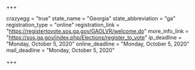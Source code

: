 +++

crazyegg = "true"
state_name = "Georgia"
state_abbreviation = "ga"
registration_type = "online"
registration_link = "https://registertovote.sos.ga.gov/GAOLVR/welcome.do"
more_info_link = "https://sos.ga.gov/index.php/Elections/register_to_vote"
ip_deadline = "Monday, October 5, 2020"
online_deadline = "Monday, October 5, 2020"
mail_deadline = "Monday, October 5, 2020"

+++